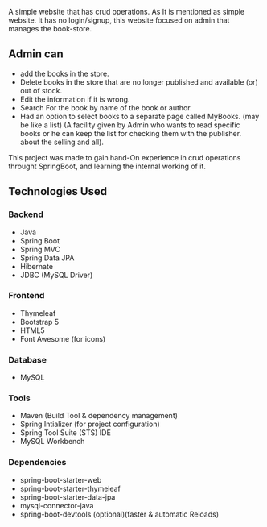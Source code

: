 A simple website that has crud operations.
As It is mentioned as simple website. It has no login/signup, this website focused on admin that manages the book-store.
## Admin can 
   - add the books in the store.
   - Delete books in the store that are no longer published and available (or) out of stock.
   - Edit the information if it is wrong.
   - Search For the book by name of the book or author.
   - Had an option to select books to a separate page called MyBooks. (may be like a list)
     (A facility given by Admin who wants to read specific books or he can keep the list for checking them with the publisher. about the selling and all).

This project was made to gain hand-On experience in crud operations throught SpringBoot, and learning the internal working of it.
    
## Technologies Used

  ### Backend
  - Java
  - Spring Boot
  - Spring MVC
  - Spring Data JPA
  - Hibernate
  - JDBC (MySQL Driver)
  
  ### Frontend
  - Thymeleaf
  - Bootstrap 5
  - HTML5
  - Font Awesome (for icons)
  
  ### Database
  - MySQL
  
  ### Tools
  - Maven (Build Tool & dependency management)
  - Spring Intializer (for project configuration)
  - Spring Tool Suite (STS) IDE
  - MySQL Workbench 
  
  ### Dependencies
  - spring-boot-starter-web
  - spring-boot-starter-thymeleaf
  - spring-boot-starter-data-jpa
  - mysql-connector-java
  - spring-boot-devtools (optional)(faster & automatic Reloads)

